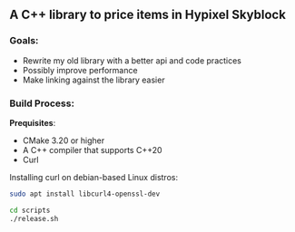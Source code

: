 ## A C++ library to price items in Hypixel Skyblock

### Goals:

- Rewrite my old library with a better api and code practices
- Possibly improve performance
- Make linking against the library easier

### Build Process:

**Prequisites**:
- CMake 3.20 or higher
- A C++ compiler that supports C++20
- Curl

Installing curl on debian-based Linux distros:  
``` sh
sudo apt install libcurl4-openssl-dev
```

``` sh
cd scripts
./release.sh
```
